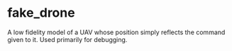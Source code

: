 # fake_drone
A low fidelity model of a UAV whose position simply reflects the command given to it. Used primarily for debugging.